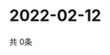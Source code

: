# 2022-02-12
  共 0条

  <!-- BEGIN -->
  <!-- 最后更新时间Sat Feb 12 2022 00:21:57 GMT+0000 (Coordinated Universal Time) -->
  
  <!-- END -->
  
  
